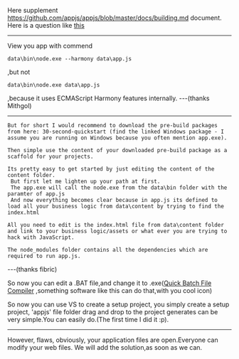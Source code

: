 Here supplement https://github.com/appjs/appjs/blob/master/docs/building.md document.
Here is a question like [this](https://github.com/appjs/appjs/issues/147)
***
View you app with commend
```Batch
data\bin\node.exe --harmony data\app.js
```
,but not
```Batch
data\bin\node.exe data\app.js
```
,because it uses ECMAScript Harmony features internally.
---(thanks  Mithgol)
***
```
But for short I would recommend to download the pre-build packages from here: 30-second-quickstart (find the linked Windows package - I assume you are running on Windows because you often mention app.exe).

Then simple use the content of your downloaded pre-build package as a scaffold for your projects.

Its pretty easy to get started by just editing the content of the content folder.
 But first let me lighten up your path at first.
 The app.exe will call the node.exe from the data\bin folder with the paramter of app.js
 And now everything becomes clear because in app.js its defined to load all your business logic from data\content by trying to find the index.html

All you need to edit is the index.html file from data\content folder and link to your business logic/assets or what ever you are trying to hack with JavaScript.

The node_modules folder contains all the dependencies which are required to run app.js.
```
---(thanks  fibric)

So now you can edit a .BAT file,and change it to .exe([Quick Batch File Compiler](http://www.abyssmedia.com/quickbfc/) ,something software like this can do that,with you cool icon)

So now you can use VS to create a setup project, you simply create a setup project, 'appjs' file folder drag and drop to the project generates can be very simple.You can easily do.(The first time I did it :p).

***
However, flaws, obviously, your application files are open.Everyone can modify your web files.
We will add the solution,as soon as we can.
